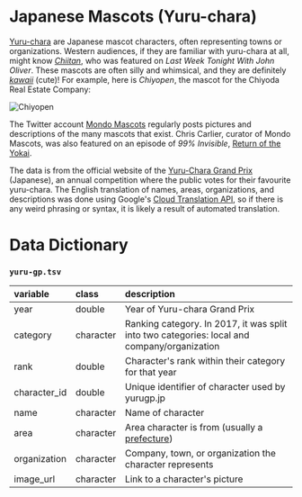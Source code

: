 # Japanese Mascots (Yuru-chara)

[Yuru-chara](https://en.wikipedia.org/wiki/Yuru-chara) are Japanese mascot characters, often representing towns or organizations. Western audiences, if they are familiar with yuru-chara at all, might know [*Chiitan*](https://en.wikipedia.org/wiki/Chiitan), who was featured on *Last Week Tonight With John Oliver*. These mascots are often silly and whimsical, and they are definitely [*kawaii*](https://en.wikipedia.org/wiki/Kawaii) (cute)! For example, here is *Chiyopen*, the mascot for the Chiyoda Real Estate Company:

![Chiyopen](https://www.yurugp.jp/img/uploads/character/650/00001884.jpg)

The Twitter account [Mondo Mascots](https://twitter.com/mondomascots) regularly posts pictures and descriptions of the many mascots that exist. Chris Carlier, curator of Mondo Mascots, was also featured on an episode of *99% Invisible*, [Return of the Yokai](https://99percentinvisible.org/episode/return-of-the-yokai/).

The data is from the official website of the [Yuru-Chara Grand Prix](https://www.yurugp.jp/jp/) (Japanese), an annual competition where the public votes for their favourite yuru-chara. The English translation of names, areas, organizations, and descriptions was done using Google's [Cloud Translation API](https://cloud.google.com/translate), so if there is any weird phrasing or syntax, it is likely a result of automated translation.



# Data Dictionary

### `yuru-gp.tsv`

| variable             | class     | description                                                  |
| :------------------- | :-------- | :----------------------------------------------------------- |
| year | double | Year of Yuru-chara Grand Prix |
| category | character | Ranking category. In 2017, it was split into two categories: local and company/organization |
| rank | double | Character's rank within their category for that year |
| character_id | double | Unique identifier of character used by yurugp.jp |
| name | character | Name of character |
| area | character | Area character is from (usually a [prefecture](https://en.wikipedia.org/wiki/Prefectures_of_Japan)) |
| organization | character | Company, town, or organization the character represents |
| image_url | character | Link to a character's picture |
